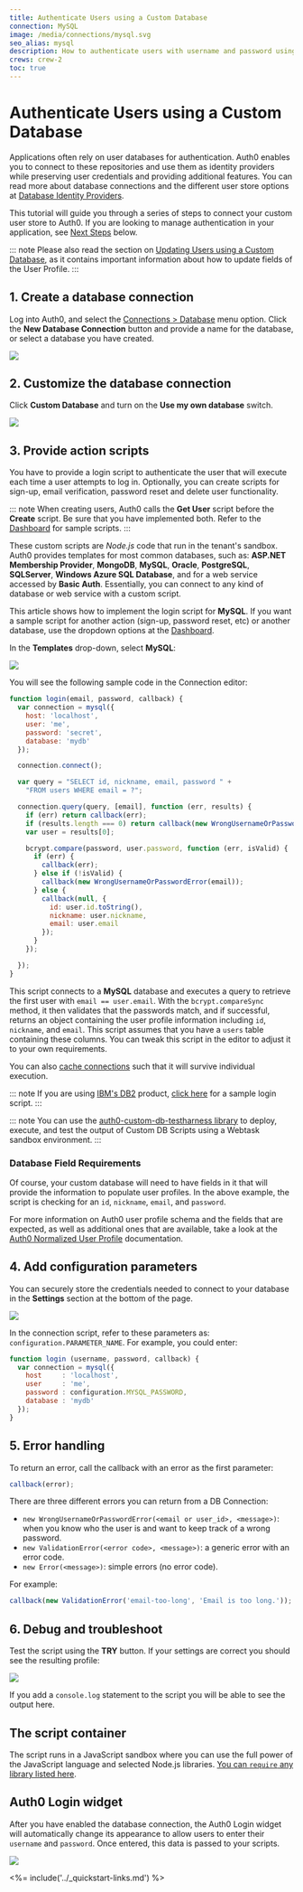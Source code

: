 ```yaml
---
title: Authenticate Users using a Custom Database
connection: MySQL
image: /media/connections/mysql.svg
seo_alias: mysql
description: How to authenticate users with username and password using a Custom Database.
crews: crew-2
toc: true
---
```


# Authenticate Users using a Custom Database

Applications often rely on user databases for authentication. Auth0 enables you to connect to these repositories and use them as identity providers while preserving user credentials and providing additional features. You can read more about database connections and the different user store options at [Database Identity Providers](/connections/database).

This tutorial will guide you through a series of steps to connect your custom user store to Auth0. If you are looking to manage authentication in your application, see [Next Steps](#next-steps) below.

::: note
Please also read the section on [Updating Users using a Custom Database](/user-profile/customdb), as it contains important information about how to update fields of the User Profile.
:::

## 1. Create a database connection

Log into Auth0, and select the [Connections > Database](${manage_url}/#/connections/database) menu option. Click the **New Database Connection** button and provide a name for the database, or select a database you have created.

![](/media/articles/connections/database/database-connections.png)

## 2. Customize the database connection

Click **Custom Database** and turn on the **Use my own database** switch.

![](/media/articles/connections/database/custom-database.png)

## 3. Provide action scripts

You have to provide a login script to authenticate the user that will execute each time a user attempts to log in. Optionally, you can create scripts for sign-up, email verification, password reset and delete user functionality.

::: note
When creating users, Auth0 calls the **Get User** script before the **Create** script. Be sure that you have implemented both. Refer to the [Dashboard](${manage_url}) for sample scripts.
:::

These custom scripts are *Node.js* code that run in the tenant's sandbox. Auth0 provides templates for most common databases, such as: **ASP.NET Membership Provider**, **MongoDB**, **MySQL**, **Oracle**, **PostgreSQL**, **SQLServer**, **Windows Azure SQL Database**, and for a web service accessed by **Basic Auth**. Essentially, you can connect to any kind of database or web service with a custom script.

This article shows how to implement the login script for **MySQL**. If you want a sample script for another action (sign-up, password reset, etc) or another database, use the dropdown options at the [Dashboard](${manage_url}).

In the **Templates** drop-down, select **MySQL**:

![](/media/articles/connections/database/mysql/db-connection-login-script.png)

You will see the following sample code in the Connection editor:

```js
function login(email, password, callback) {
  var connection = mysql({
    host: 'localhost',
    user: 'me',
    password: 'secret',
    database: 'mydb'
  });

  connection.connect();

  var query = "SELECT id, nickname, email, password " +
    "FROM users WHERE email = ?";

  connection.query(query, [email], function (err, results) {
    if (err) return callback(err);
    if (results.length === 0) return callback(new WrongUsernameOrPasswordError(email));
    var user = results[0];

    bcrypt.compare(password, user.password, function (err, isValid) {
      if (err) {
        callback(err);
      } else if (!isValid) {
        callback(new WrongUsernameOrPasswordError(email));
      } else {
        callback(null, {
          id: user.id.toString(),
          nickname: user.nickname,
          email: user.email
        });
      }
    });

  });
}
```

This script connects to a **MySQL** database and executes a query to retrieve the first user with `email == user.email`. With the `bcrypt.compareSync` method, it then validates that the passwords match, and if successful, returns an object containing the user profile information including `id`, `nickname`, and `email`. This script assumes that you have a `users` table containing these columns. You can tweak this script in the editor to adjust it to your own requirements.

You can also [cache connections](/rules/current#cache-expensive-resources) such that it will survive individual execution.

::: note
If you are using [IBM's DB2](https://www.ibm.com/analytics/us/en/technology/db2/) product, [click here](/connections/database/db2-script) for a sample login script.
:::

::: note
You can use the [auth0-custom-db-testharness library](https://www.npmjs.com/package/auth0-custom-db-testharness) to deploy, execute, and test the output of Custom DB Scripts using a Webtask sandbox environment.
:::

### Database Field Requirements

Of course, your custom database will need to have fields in it that will provide the information to populate user profiles. In the above example, the script is checking for an `id`, `nickname`, `email`, and `password`.

For more information on Auth0 user profile schema and the fields that are expected, as well as additional ones that are available, take a look at the [Auth0 Normalized User Profile](/user-profile/normalized) documentation.


## 4. Add configuration parameters

You can securely store the credentials needed to connect to your database in the **Settings** section at the bottom of the page.

![](/media/articles/connections/database/mysql/db-connection-configurate.png)

In the connection script, refer to these parameters as: `configuration.PARAMETER_NAME`. For example, you could enter:

```js
function login (username, password, callback) {
  var connection = mysql({
    host     : 'localhost',
    user     : 'me',
    password : configuration.MYSQL_PASSWORD,
    database : 'mydb'
  });
}
```

## 5. Error handling

To return an error, call the callback with an error as the first parameter:

```js
callback(error);
```

There are three different errors you can return from a DB Connection:

* `new WrongUsernameOrPasswordError(<email or user_id>, <message>)`: when you know who the user is and want to keep track of a wrong password.
* `new ValidationError(<error code>, <message>)`: a generic error with an error code.
* `new Error(<message>)`: simple errors (no error code).

For example:

```js
callback(new ValidationError('email-too-long', 'Email is too long.'));
```

## 6. Debug and troubleshoot

Test the script using the **TRY** button. If your settings are correct you should see the resulting profile:

![](/media/articles/connections/database/mysql/db-connection-try-ok.png)

If you add a `console.log` statement to the script you will be able to see the output here.


## The script container

The script runs in a JavaScript sandbox where you can use the full power of the JavaScript language and selected Node.js libraries. [You can `require` any library listed here](https://tehsis.github.io/webtaskio-canirequire/).

## Auth0 Login widget

After you have enabled the database connection, the Auth0 Login widget will automatically change its appearance to allow users to enter their `username` and `password`. Once entered, this data is passed to your scripts.

![](/media/articles/connections/database/mysql/db-connection-widget.png)

<%= include('../_quickstart-links.md') %>
